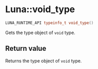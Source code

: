 # Luna::void_type

```c++
LUNA_RUNTIME_API typeinfo_t void_type()
```

Gets the type object of `void` type. 



## Return value
Returns the type object of `void` type. 

